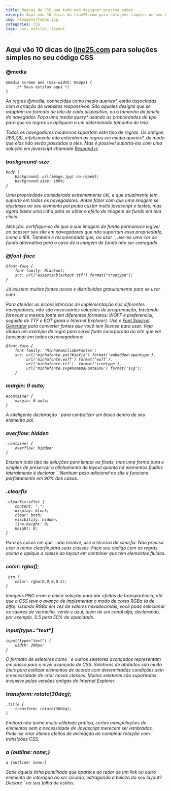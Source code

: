 ```yaml
---
title: Regras de CSS que todo web designer precisa saber
excerpt: Aqui vão 10 dicas do line25.com para soluções simples no seu código CSS.
img: /imagens/tubos.jpg
categories: CSS
tags: css, estilos, layout
---
```


## Aqui vão 10 dicas do <a href="http://line25.com/articles/10-css-rules-every-web-designer-should-know" target="_blank">line25.com</a> para soluções simples no seu código CSS

### @media
```
@media screen and (max-width: 960px) {
     /* Seus estilos aqui */
}
```

As regras @media, conhecidas como <em lang="em">media queries*, estão associadas com a criação de websites responsivos. São aqueles designs que se adaptam ao  formato de tela de cada dispositivo, ou o tamanho da janela do navegador. Faça uma <em lang="em">media query* usando as propriedades do tipo ` para que as regras se apliquem a um determinado tamanho de tela.

Todos os navegadores modernos suportam este tipo de regras. Os antigos (IE6,7,8), infelizmente não entendem as regras em <em lang="em">media queries*, de modo que elas não serão passadas a eles. Mas é possível suportá-los com uma solução em javascript chamada <a href="https://github.com/scottjehl/Respond" target="_blank">Respond.js</a>.

### background-size
```
body {
	background: url(image.jpg) no-repeat;
	background-size: 100%;
}
```

Uma propriedade considerada extremamente útil, e que atualmente tem suporte em todos os navegadores. Antes fazer com que uma imagem se ajustasse ao seu elemento pai podia custar muito javascript e testes, mas agora basta uma linha para se obter o efeito de imagem de fundo em tela cheia.

Atenção: certifique-se de que a sua imagem de fundo permanece legível ao acessar seu site em navegadores que não suportam essa propriedade, como o IE8. Também é recomendado que, ao usar `, use-se uma cor de fundo alternativa para o caso de a imagem de fundo não ser carregada.

### @font-face
```
@font-face {
	font-family: Blackout;
	src: url("assests/blackout.ttf") format("truetype");
}
```

Já existem muitas fontes novas e distribuídas gratuitamente para se usar com `.

Para atender as inconsistências de implementação nos diferentes navegadores, não são necessárias soluções de programação, bastando fornecer a mesma fonte em diferentes formatos: WOFF é preferencial, seguido de TTF e EOT (para o Internet Explorer). Use o <a href="http://www.fontsquirrel.com/fontface/generator" target="_blank">Font Squirrel Generator</a> para converter fontes que você tem licensa para usar. Veja abaixo um exemplo de regra para servir fonte incorporada ao site que vai funcionar em todos os navegadores:
```
@font-face {
	font-family: 'MinhaFamiliaDeFontes';
	src: url('minhafonte.eot?#iefix') format('embedded-opentype'), 
	     url('minhafonte.woff') format('woff'), 
	     url('minhafonte.ttf')  format('truetype'),
	     url('minhafonte.svg#nomeDaFonteSVG') format('svg');
	}
```

### margin: 0 auto;
```
#container {
	margin: 0 auto;
}
```

A inteligente declaração ` para centralizar um bloco dentro de seu elemento pai.

### overflow: hidden
```
.container {
	overflow: hidden;
}
```

Existem todo tipo de soluções para limpar os floats, mas uma forma pura e simples de preservar o alinhamento do layout quanto há elementos fluídos lateralmente é declarar `. Nenhum peso adicional no site e funciona perfeitamente em 90% dos casos.

### .clearfix
```
.clearfix:after {
	content: ".";
	display: block;
	clear: both;
	visibility: hidden;
	line-height: 0;
	height: 0;
}
```

Para os casos em que ` não resolve, use a técnica do clearfix. Não precisa usar o nome clearfix para suas classes. Faça seu código com as regras acima e aplique a classe ao layout em container que tem elementos fluídos.

### color: rgba();
```
.btn {
	color: rgba(0,0,0,0.5);
}
```

Imagens PNG eram a única solução para dar efeitos de transparência, até que o CSS teve o avanço de implementar o modo de cores RGBa (a de alfa). Usando RGBa em vez de valores hexadecimais, você pode selecionar os valores de vermelho, verde e azul, além de um canal alfa, declarando, por exemplo, 0.5 para 50% de opacidade.

### input[type="text"]
```
input[type="text"] {
	width: 200px;
}
```

O formato de seletores como ` e outros seletores avançados representam um passo para o nível avançado de CSS. Seletores de atributos são muito úteis para estilizar elementos de acordo com determinadas condições sem a necessidade de criar novas classes. Muitos seletores são suportados inclusive pelas versões antigas do Internet Explorer.

### transform: rotate(30deg);
```
.title {
	transform: rotate(30deg);
}
```

Embora não tenha muita utilidade prática, certas manipulações de elementos sem a necessidade de Javascript merecem ser lembradas. Pode-se criar ótimos efeitos de animação ao combinar rotação com transições CSS.

### a {outline: none;}
```
a {outline: none;}
```
Sabe aquela linha pontilhada que aparece ao redor de um link ou outro elemento de interação ao ser clicado, estragando a beleza do seu layout? Declare ` na sua folha de estilos.